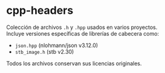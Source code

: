 # cpp-headers

Colección de archivos `.h` y `.hpp` usados en varios proyectos.  
Incluye versiones específicas de librerías de cabecera como:

- `json.hpp` (nlohmann/json v3.12.0)
- `stb_image.h` (stb v2.30)

Todos los archivos conservan sus licencias originales.

